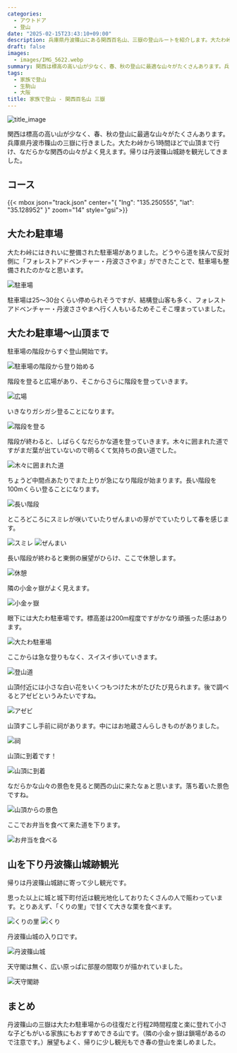```yaml
---
categories:
  - アウトドア
  - 登山
date: "2025-02-15T23:43:10+09:00"
description: 兵庫県丹波篠山にある関西百名山、三嶽の登山ルートを紹介します。大たわ峠から山頂まで約1時間と子供のいる家族にもおすすめできる山です。山頂からはなだらかな関西の山々がよく見えます。
draft: false
images:
  - images/IMG_5622.webp
summary: 関西は標高の高い山が少なく、春、秋の登山に最適な山々がたくさんあります。兵庫県丹波市篠山の三嶽に行きました。大たわ峠から1時間ほどで山頂まで行け、なだらかな関西の山々がよく見えます。帰りは丹波篠山城跡を観光してきました。
tags:
  - 家族で登山
  - 生駒山
  - 大阪
title: 家族で登山 - 関西百名山 三嶽
---
```


![title_image](./images/title_image.webp)

関西は標高の高い山が少なく、春、秋の登山に最適な山々がたくさんあります。兵庫県丹波市篠山の三嶽に行きました。大たわ峠から1時間ほどで山頂まで行け、なだらかな関西の山々がよく見えます。帰りは丹波篠山城跡を観光してきました。

## コース

{{< mbox json="track.json" center="{ \"lng\": \"135.250555\", \"lat\": \"35.128952\" }" zoom="14"  style="gsi">}}

## 大たわ駐車場

大たわ峠にはきれいに整備された駐車場がありました。どうやら道を挟んで反対側に「フォレストアドベンチャー・丹波ささやま」ができたことで、駐車場も整備されたのかなと思います。

![駐車場](./images/IMG_5583_400.webp)

駐車場は25～30台くらい停められそうですが、結構登山客も多く、フォレストアドベンチャー・丹波ささやまへ行く人もいるためそこそこ埋まっていました。

## 大たわ駐車場～山頂まで

駐車場の階段からすぐ登山開始です。

![駐車場の階段から登り始める](./images/IMG_5586_400.webp)

階段を登ると広場があり、そこからさらに階段を登っていきます。

![広場](./images/IMG_5588_400.webp)

いきなりガシガシ登ることになります。

![階段を登る](./images/IMG_5589_400.webp)

階段が終わると、しばらくなだらかな道を登っていきます。木々に囲まれた道ですがまだ葉が出ていないので明るくて気持ちの良い道でした。

![木々に囲まれた道](./images/IMG_5592_400.webp)

ちょうど中間点あたりでまた上りが急になり階段が始まります。長い階段を100mくらい登ることになります。

![長い階段](./images/IMG_5597_400.webp)

ところどころにスミレが咲いていたりぜんまいの芽がでていたりして春を感じます。

![スミレ](./images/IMG_5599_400.webp)
![ぜんまい](./images/IMG_5603_400.webp)

長い階段が終わると東側の展望がひらけ、ここで休憩します。

![休憩](./images/IMG_5608_400.webp)

隣の小金ヶ嶽がよく見えます。

![小金ヶ嶽](./images/IMG_5607_400.webp)

眼下には大たわ駐車場です。標高差は200m程度ですがかなり頑張った感はあります。

![大たわ駐車場](./images/IMG_5610_400.webp)

ここからは急な登りもなく、スイスイ歩いていきます。

![登山道](./images/IMG_5614_400.webp)

山頂付近には小さな白い花をいくつもつけた木がたびたび見られます。後で調べるとアゼビというみたいですね。

![アゼビ](./images/IMG_5616_400.webp)

山頂すこし手前に祠があります。中にはお地蔵さんらしきものがありました。

![祠](./images/IMG_5618_400.webp)

山頂に到着です！

![山頂に到着](./images/IMG_5621_400.webp)

なだらかな山々の景色を見ると関西の山に来たなぁと思います。落ち着いた景色ですね。

![山頂からの景色](./images/IMG_5622_400.webp)

ここでお弁当を食べて来た道を下ります。

![お弁当を食べる](./images/IMG_5624_400.webp)

## 山を下り丹波篠山城跡観光

帰りは丹波篠山城跡に寄って少し観光です。

思った以上に城と城下町付近は観光地化しておりたくさんの人で賑わっています。とりあえず、「くりの里」で甘くて大きな栗を食べます。

![くりの里](./images/IMG_5638_400.webp)
![くり](./images/IMG_5642_400.webp)

丹波篠山城の入り口です。

![丹波篠山城](./images/IMG_5644_400.webp)

天守閣は無く、広い原っぱに部屋の間取りが描かれていました。

![天守閣跡](./images/IMG_5648_400.webp)

## まとめ

丹波篠山の三嶽は大たわ駐車場からの往復だと行程2時間程度と楽に登れて小さな子どもがいる家族にもおすすめできる山です。（隣の小金ヶ嶽は鎖場があるので注意です。）展望もよく、帰りに少し観光もでき春の登山を楽しめました。
